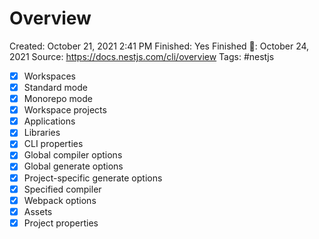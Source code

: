 # Overview

Created: October 21, 2021 2:41 PM
Finished: Yes
Finished 📅: October 24, 2021
Source: https://docs.nestjs.com/cli/overview
Tags: #nestjs

- [x]  Workspaces
- [x]  Standard mode
- [x]  Monorepo mode
- [x]  Workspace projects
- [x]  Applications
- [x]  Libraries
- [x]  CLI properties
- [x]  Global compiler options
- [x]  Global generate options
- [x]  Project-specific generate options
- [x]  Specified compiler
- [x]  Webpack options
- [x]  Assets
- [x]  Project properties